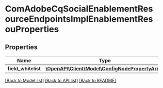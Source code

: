 # ComAdobeCqSocialEnablementResourceEndpointsImplEnablementResouProperties

## Properties
Name | Type | Description | Notes
------------ | ------------- | ------------- | -------------
**field_whitelist** | [**\OpenAPI\Client\Model\ConfigNodePropertyArray**](ConfigNodePropertyArray.md) |  | [optional] 

[[Back to Model list]](../README.md#documentation-for-models) [[Back to API list]](../README.md#documentation-for-api-endpoints) [[Back to README]](../README.md)


